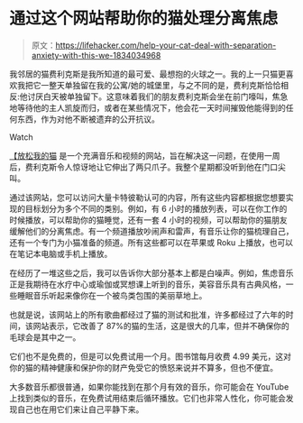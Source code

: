 # 通过这个网站帮助你的猫处理分离焦虑

> 原文：<https://lifehacker.com/help-your-cat-deal-with-separation-anxiety-with-this-we-1834034968>

我邻居的猫费利克斯是我所知道的最可爱、最想抱的火球之一。我的上一只猫更喜欢我把它一整天单独留在我的公寓/她的城堡里，与之不同的是，费利克斯恰恰相反:他讨厌白天被单独留下。这意味着我们的朋友费利克斯会坐在前门嚎叫，焦急地等待他的主人凯旋而归，或者在某些情况下，他会花一天时间摧毁他能得到的任何东西，作为对他不断被遗弃的公开抗议。

Watch

[【放松我的猫](https://relaxmycat.com/) 是一个充满音乐和视频的网站，旨在解决这一问题，在使用一周后，费利克斯令人惊讶地让它伸出了两只爪子。我整个星期都没听到他在门口尖叫。

通过该网站，您可以访问大量卡特彼勒认可的内容，所有这些内容都根据您想要实现的目标划分为多个不同的类别。例如，有 6 小时的播放列表，可以在你工作的时候播放，可以帮助你的猫睡觉，还有一套 4 小时的视频，可以帮助你的猫朋友缓解他们的分离焦虑。有一个频道播放吵闹声和雷声，有音乐让你的猫梳理自己，还有一个专门为小猫准备的频道。所有这些都可以在苹果或 Roku 上播放，也可以在笔记本电脑或手机上播放。

在经历了一堆这些之后，我可以告诉你大部分基本上都是白噪声。例如，焦虑音乐正是我期待在水疗中心或瑜伽或冥想课上听到的音乐，美容音乐具有古典风格，一些睡眠音乐听起来像你在一个被鸟类包围的美丽草地上。

也就是说，该网站上的所有歌曲都经过了猫的测试和批准，许多都经过了六年的时间，该网站表示，它改善了 87%的猫的生活，这是很大的几率，但并不确保你的毛球会是其中之一。

它们也不是免费的，但是可以免费试用一个月。图书馆每月收费 4.99 美元，这对你的猫的精神健康和保护你的财产免受它的愤怒来说并不算多，但也不便宜。

大多数音乐都很普通，如果你能找到在那个月有效的音乐，你可能会在 YouTube 上找到类似的音乐，在免费试用结束后循环播放。它们也非常人性化，你可能会发现自己也在用它们来让自己平静下来。